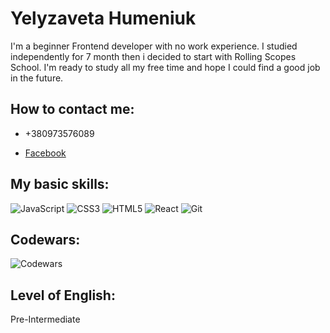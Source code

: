 # Yelyzaveta Humeniuk

I'm a beginner Frontend developer with no work experience. I studied independently for 7 month then i decided to start with Rolling Scopes School. I'm ready to study all my free time and hope I could find a good job in the future.

## How to contact me:

-   +380973576089

-   [Facebook](https://www.facebook.com/profile.php?id=100008534884984)

## My basic skills:

![JavaScript](https://img.shields.io/badge/javascript-%23323330.svg?style=for-the-badge&logo=javascript&logoColor=%23F7DF1E)
![CSS3](https://img.shields.io/badge/css3-%231572B6.svg?style=for-the-badge&logo=css3&logoColor=white)
![HTML5](https://img.shields.io/badge/html5-%23E34F26.svg?style=for-the-badge&logo=html5&logoColor=white)
![React](https://img.shields.io/badge/react-%2320232a.svg?style=for-the-badge&logo=react&logoColor=%2361DAFB)
![Git](https://img.shields.io/badge/git-%23F05033.svg?style=for-the-badge&logo=git&logoColor=white)

## Codewars:

![Codewars](https://www.codewars.com/users/lielsmoon/badges/large)

## Level of English:

Pre-Intermediate

